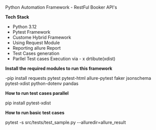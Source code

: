 Python Automation Framework - RestFul Booker API's

**Tech Stack**

- Python 3.12
- Pytest Framework
- Custome Hybrid Framework
- Using Request Module
- Reporting allure Report
- Test Cases generation
- Parllel Test cases Execution via - x drtibute(xdist)

**Install the required modules to run this framework**

-pip install requests pytest pytest-html allure-pytest faker jsonschema pytest-xdist python-dotenv pandas

**How to run test cases parallel**

pip install pytest-xdist

**How to run basic test cases**

pytest -s src/tests/test_sample.py --alluredir=allure_result

